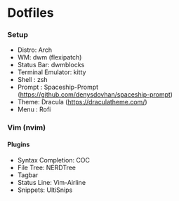 # Dotfiles

### Setup
- Distro: Arch
- WM: dwm (flexipatch)
- Status Bar: dwmblocks
- Terminal Emulator: kitty
- Shell : zsh 
- Prompt : Spaceship-Prompt (https://github.com/denysdovhan/spaceship-prompt)
- Theme: Dracula (https://draculatheme.com/)
- Menu : Rofi



### Vim (nvim)
#### Plugins
- Syntax Completion: COC
- File Tree: NERDTree
- Tagbar
- Status Line: Vim-Airline
- Snippets: UltiSnips

